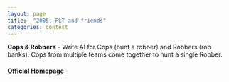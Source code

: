 ```yaml
---
layout: page
title:  "2005, PLT and friends"
categories: contest
---
```

**Cops & Robbers** - Write AI for Cops (hunt a robber) and Robbers (rob banks). Cops from multiple teams come together to hunt a single Robber.

#### [Official Homepage](http://icfpc.plt-scheme.org/)
